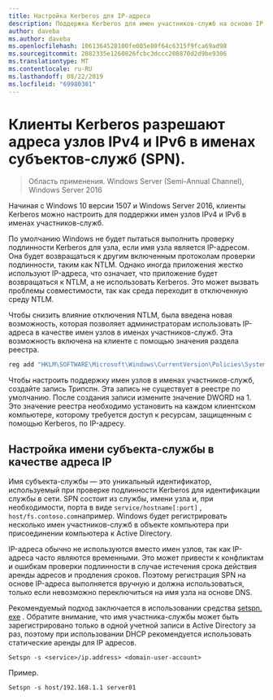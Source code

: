 ```yaml
---
title: Настройка Kerberos для IP-адреса
description: Поддержка Kerberos для имен участников-служб на основе IP
author: daveba
ms.author: daveba
ms.openlocfilehash: 1061364528100fe005e80f64c6315f9fca69ad98
ms.sourcegitcommit: 2082335e1260826fcbc3dccc208870d2d9be9306
ms.translationtype: MT
ms.contentlocale: ru-RU
ms.lasthandoff: 08/22/2019
ms.locfileid: "69980301"
---
```

# <a name="kerberos-clients-allow-ipv4-and-ipv6-address-hostnames-in-service-principal-names-spns"></a>Клиенты Kerberos разрешают адреса узлов IPv4 и IPv6 в именах субъектов-служб (SPN).

>Область применения. Windows Server (Semi-Annual Channel), Windows Server 2016

Начиная с Windows 10 версии 1507 и Windows Server 2016, клиенты Kerberos можно настроить для поддержки имен узлов IPv4 и IPv6 в именах участников-служб.

По умолчанию Windows не будет пытаться выполнить проверку подлинности Kerberos для узла, если имя узла является IP-адресом. Она будет возвращаться к другим включенным протоколам проверки подлинности, таким как NTLM. Однако иногда приложения жестко используют IP-адреса, что означает, что приложение будет возвращаться к NTLM, а не использовать Kerberos. Это может вызвать проблемы совместимости, так как среда переходит в отключенную среду NTLM.

Чтобы снизить влияние отключения NTLM, была введена новая возможность, которая позволяет администраторам использовать IP-адреса в качестве имен узлов в именах участников-служб. Эта возможность включена на клиенте с помощью значения раздела реестра.

```cmd
reg add "HKLM\SOFTWARE\Microsoft\Windows\CurrentVersion\Policies\System\Kerberos\Parameters" /v TryIPSPN /t REG_DWORD /d 1 /f
```

Чтобы настроить поддержку имен узлов в именах участников-служб, создайте запись Трипспн. Эта запись не существует в реестре по умолчанию. После создания записи измените значение DWORD на 1. Это значение реестра необходимо установить на каждом клиентском компьютере, которому требуется доступ к ресурсам, защищенным с помощью Kerberos, по IP-адресу.

## <a name="configuring-a-service-principal-name-as-ip-address"></a>Настройка имени субъекта-службы в качестве адреса IP

Имя субъекта-службы — это уникальный идентификатор, используемый при проверке подлинности Kerberos для идентификации службы в сети. SPN состоит из службы, имени узла и, при необходимости, порта в виде `service/hostname[:port]` , `host/fs.contoso.com`например. Windows будет регистрировать несколько имен участников-служб в объекте компьютера при присоединении компьютера к Active Directory.

IP-адреса обычно не используются вместо имен узлов, так как IP-адреса часто являются временными. Это может привести к конфликтам и ошибкам проверки подлинности в случае истечения срока действия аренды адресов и продления сроков. Поэтому регистрация SPN на основе IP-адреса выполняется вручную и должна использоваться, только если невозможно переключиться на имя узла на основе DNS.

Рекомендуемый подход заключается в использовании средства [setspn. exe](https://docs.microsoft.com/previous-versions/windows/it-pro/windows-server-2012-R2-and-2012/cc731241(v=ws.11)) . Обратите внимание, что имя участника-службы может быть зарегистрировано только в одной учетной записи в Active Directory за раз, поэтому при использовании DHCP рекомендуется использовать статические аренды для IP адресов.

```
Setspn -s <service>/ip.address> <domain-user-account>  
```

Пример.

```
Setspn -s host/192.168.1.1 server01
```
